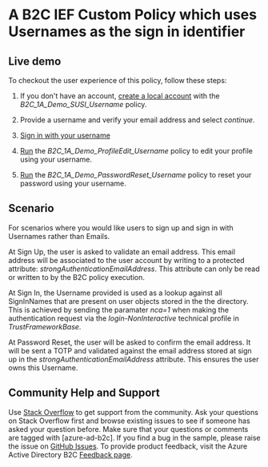 # A B2C IEF Custom Policy which uses Usernames as the sign in identifier

## Live demo

To checkout the user experience of this policy, follow these steps:

1. If you don't have an account, [create a local account](https://b2clivedemo.b2clogin.com/b2clivedemo.onmicrosoft.com/B2C_1A_Demo_SUSI_Username/oauth2/v2.0/authorize?client_id=cfaf887b-a9db-4b44-ac47-5efff4e2902c&nonce=defaultNonce&redirect_uri=https://jwt.ms&scope=openid&response_type=id_token&prompt=login) with the *B2C_1A_Demo_SUSI_Username* policy.

1. Provide a username and verify your  email address and select *continue*.

1. [Sign in with your username](https://b2clivedemo.b2clogin.com/b2clivedemo.onmicrosoft.com/B2C_1A_signup_signin/oauth2/v2.0/authorize?client_id=cfaf887b-a9db-4b44-ac47-5efff4e2902c&nonce=defaultNonce&redirect_uri=https://jwt.ms&scope=openid&response_type=id_token&prompt=login)

1. [Run](https://b2clivedemo.b2clogin.com/b2clivedemo.onmicrosoft.com/B2C_1A_Demo_ProfileEdit_Username/oauth2/v2.0/authorize?client_id=cfaf887b-a9db-4b44-ac47-5efff4e2902c&nonce=defaultNonce&redirect_uri=https%3A%2F%2Fjwt.ms&scope=openid&response_type=id_token&prompt=login) the *B2C_1A_Demo_ProfileEdit_Username* policy to edit your profile using your  username.

1. [Run](https://b2clivedemo.b2clogin.com/b2clivedemo.onmicrosoft.com/B2C_1A_Demo_PasswordReset_Username/oauth2/v2.0/authorize?client_id=cfaf887b-a9db-4b44-ac47-5efff4e2902c&nonce=defaultNonce&redirect_uri=https%3A%2F%2Fjwt.ms&scope=openid&response_type=id_token&prompt=login) the *B2C_1A_Demo_PasswordReset_Username* policy to reset your password using your username.

## Scenario

For scenarios where you would like users to sign up and sign in with Usernames rather than Emails.

At Sign Up, the user is asked to validate an email address. This email address will be associated to the user account by writing to a protected attribute: *strongAuthenticationEmailAddress*. This attribute can only be read or written to by the B2C policy execution.

At Sign In, the Username provided is used as a lookup against all SignInNames that are present on user objects stored in the the directory. This is achieved by sending the paramater *nca=1* when making the authentication request via the *login-NonInteractive* technical profile in *TrustFrameworkBase*.

At Password Reset, the user will be asked to confirm the email address. It will be sent a TOTP and validated against the email address stored at sign up in the *strongAuthenticationEmailAddress* attribute. This ensures the user owns this Username.

## Community Help and Support

Use [Stack Overflow](https://stackoverflow.com/questions/tagged/azure-ad-b2c) to get support from the community. Ask your questions on Stack Overflow first and browse existing issues to see if someone has asked your question before. Make sure that your questions or comments are tagged with [azure-ad-b2c].
If you find a bug in the sample, please raise the issue on [GitHub Issues](https://github.com/azure-ad-b2c/samples/issues).
To provide product feedback, visit the Azure Active Directory B2C [Feedback page](https://feedback.azure.com/forums/169401-azure-active-directory?category_id=160596).